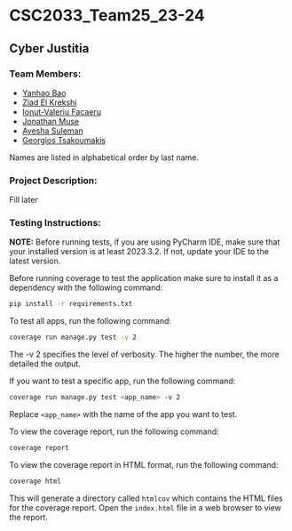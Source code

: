 # CSC2033_Team25_23-24

## Cyber Justitia

### Team Members:
- [Yanhao Bao](https://github.com/YanhaoBao)
- [Ziad El Krekshi](https://github.com/neuziad)
- [Ionut-Valeriu Facaeru](https://github.com/IanFacaeru)
- [Jonathan Muse](https://github.com/Musey21)
- [Ayesha Suleman](https://github.com/xayeshasulx)
- [Georgios Tsakoumakis](https://github.com/gtsakoumakis2004)

Names are listed in alphabetical order by last name.

### Project Description:
Fill later

### Testing Instructions:
**NOTE:** Before running tests, if you are using PyCharm IDE, make sure that your installed version is at least 2023.3.2. If not, update your IDE to the latest version.

Before running coverage to test the application make sure to install it as a dependency with the following command:
```bash
pip install -r requirements.txt
```
To test all apps, run the following command:
```bash
coverage run manage.py test -v 2
```
The -v 2 specifies the level of verbosity. The higher the number, the more detailed the output.

If you want to test a specific app, run the following command:
```bash
coverage run manage.py test <app_name> -v 2
```
Replace `<app_name>` with the name of the app you want to test.

To view the coverage report, run the following command:
```bash
coverage report
```

To view the coverage report in HTML format, run the following command:
```bash
coverage html
```
This will generate a directory called `htmlcov` which contains the HTML files for the coverage report. Open the `index.html` file in a web browser to view the report.
